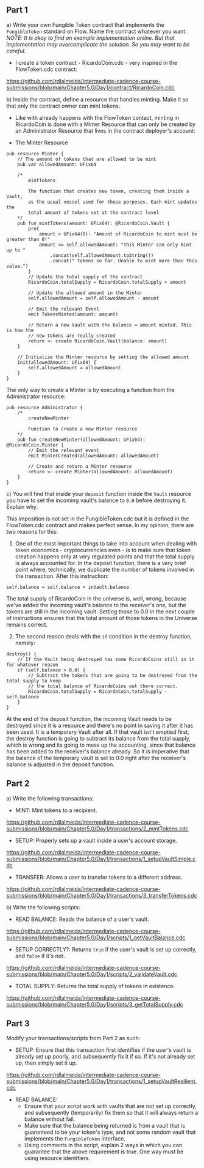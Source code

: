 ## Part 1

a) Write your own Fungible Token contract that implements the `FungibleToken` standard on Flow. Name the contract whatever you want. *NOTE: It is okay to find an example implementation online. But that implementation may overcomplicate the solution. So you may want to be careful.*

* I create a token contract - RicardoCoin.cdc - very inspired in the FlowToken.cdc contract:

https://github.com/rdlalmeida/intermediate-cadence-course-submissions/blob/main/Chapter5.0/Day1/contract/RicardoCoin.cdc

b) Inside the contract, define a resource that handles minting. Make it so that only the contract owner can mint tokens.

* Like with already happens with the FlowToken contact, minting in RicardoCoin is done with a Minter Resource that can only be created by an Administrator Resource that lives in the contract deployer's account:

- The Minter Resource
```cadence
pub resource Minter {
    // The amount of tokens that are allowed to be mint
    pub var allowedAmount: UFix64

    /*
        mintTokens

        The function that creates new token, creating them inside a Vault,
        as the usual vessel used for these porposes. Each mint updates the
        total amount of tokens set at the contract level
    */
    pub fun mintTokens(amount: UFix64): @RicardoCoin.Vault {
        pre{
            amount > UFix64(0): "Amount of RicardoCoin to mint must be greater than 0!"
            amount <= self.allowedAmount: "This Minter can only mint up to "
                .concat(self.allowedAmount.toString())
                .concat(" tokens so far. Unable to mint more than this value.")
        }
        // Update the total supply of the contract
        RicardoCoin.totalSupply = RicardoCoin.totalSupply + amount

        // Update the allowed amount in the Minter
        self.allowedAmount = self.allowedAmount - amount

        // Emit the relevant Event
        emit TokensMinted(amount: amount)

        // Return a new Vault with the balance = amount minted. This is how the
        // new tokens are really created
        return <- create RicardoCoin.Vault(balance: amount)
    }

    // Initialize the Minter resource by setting the allowed amount
    init(allowedAmount: UFix64) {
        self.allowedAmount = allowedAmount
    }
}
```

The only way to create a Minter is by executing a function from the Administrator resource:

```cadence
pub resource Administrator {
    /*
        createNewMinter

        Function to create a new Minter resource
    */
    pub fun createNewMinter(allowedAmount: UFix64): @RicardoCoin.Minter {
        // Emit the relevant event
        emit MinterCreated(allowedAmount: allowedAmount)

        // Create and return a Minter resource
        return <- create Minter(allowedAmount: allowedAmount)
    }
}
```

c) You will find that inside your `deposit` function inside the `Vault` resource you have to set the incoming vault's balance to `0.0` before destroying it. Explain why.

This imposition is not set in the FungibleToken.cdc but it is defined in the FlowToken.cdc contract and makes perfect sense. In my opinion, there are two reasons for this:
1. One of the most important things to take into account when dealing with token economics - cryptocurrencies even - is to make sure that token creation happens only at very regulated points and that the total supply is always accounted for. In the deposit function, there is a very brief point where, technically, we duplicate the number of tokens involved in the transaction. After this instruction:

```cadence
self.balance = self.balance + inVault.balance
```
The total supply of RicardoCoin in the universe is, well, wrong, because we've added the incoming vault's balance to the receiver's one, but the tokens are still in the incoming vault. Setting those to 0.0 in the next couple of instructions ensures that the total amount of those tokens in the Universe remains correct.

2. The second reason deals with the `if` condition in the destroy function, namely:

```cadence
destroy() {
    // If the Vault being destroyed has some RicardoCoins still in it for whatever reason
    if (self.balance > 0.0) {
        // Subtract the tokens that are going to be destroyed from the total supply to keep
        // the total balance of RicardoCoins out there correct.
        RicardoCoin.totalSupply = RicardoCoin.totalSupply - self.balance
    }
}
```
At the end of the deposit function, the incoming Vault needs to be destroyed since it is a resource and there's no point in saving it after it has been used. It is a temporary Vault after all. If that vault isn't emptied first, the destroy function is going to subtract its balance from the total supply, which is wrong and its going to mess up the accounting, since that balance has been added to the receiver's balance already. So it is imperative that the balance of the temporary vault is set to 0.0 right after the receiver's balance is adjusted in the deposit function.

## Part 2

a) Write the following transactions:
- MINT: Mint tokens to a recipient.

https://github.com/rdlalmeida/intermediate-cadence-course-submissions/blob/main/Chapter5.0/Day1/transactions/2_mintTokens.cdc

- SETUP: Properly sets up a vault inside a user's account storage.

https://github.com/rdlalmeida/intermediate-cadence-course-submissions/blob/main/Chapter5.0/Day1/transactions/1_setupVaultSimple.cdc

- TRANSFER: Allows a user to transfer tokens to a different address.

https://github.com/rdlalmeida/intermediate-cadence-course-submissions/blob/main/Chapter5.0/Day1/transactions/3_transferTokens.cdc

b) Write the following scripts:
- READ BALANCE: Reads the balance of a user's vault.

https://github.com/rdlalmeida/intermediate-cadence-course-submissions/blob/main/Chapter5.0/Day1/scripts/1_getVaultBalance.cdc

- SETUP CORRECTLY?: Returns `true` if the user's vault is set up correctly, and `false` if it's not.

https://github.com/rdlalmeida/intermediate-cadence-course-submissions/blob/main/Chapter5.0/Day1/scripts/2_validateVault.cdc

- TOTAL SUPPLY: Returns the total supply of tokens in existence.

https://github.com/rdlalmeida/intermediate-cadence-course-submissions/blob/main/Chapter5.0/Day1/scripts/3_getTotalSupply.cdc

## Part 3

Modify your transactions/scripts from Part 2 as such:

- SETUP: Ensure that this transaction first identifies if the user's vault is already set up poorly, and subsequently fix it if so. If it's not already set up, then simply set it up.

https://github.com/rdlalmeida/intermediate-cadence-course-submissions/blob/main/Chapter5.0/Day1/transactions/1_setupVaultResilient.cdc

- READ BALANCE:
  - Ensure that your script work with vaults that are not set up correctly, and subsequently (temporarily) fix them so that it will always return a balance without fail.
  - Make sure that the balance being returned is from a vault that is guaranteed to be your token's type, and not some random vault that implements the `FungibleToken` interface.
  - Using comments in the script, explain 2 ways in which you can guarantee that the above requirement is true. One way must be using resource identifiers.